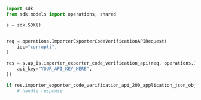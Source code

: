 <!-- Start SDK Example Usage -->
```python
import sdk
from sdk.models import operations, shared

s = sdk.SDK()


req = operations.ImporterExporterCodeVerificationAPIRequest(
    iec="corrupti",
)
    
res = s.ap_is.importer_exporter_code_verification_api(req, operations.ImporterExporterCodeVerificationAPISecurity(
    api_key="YOUR_API_KEY_HERE",
))

if res.importer_exporter_code_verification_api_200_application_json_object is not None:
    # handle response
```
<!-- End SDK Example Usage -->